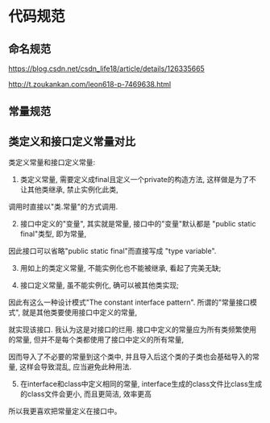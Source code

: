 # 代码规范

## 命名规范

https://blog.csdn.net/csdn_life18/article/details/126335665

http://t.zoukankan.com/leon618-p-7469638.html

## 常量规范

## 类定义和接口定义常量对比

类定义常量和接口定义常量:

1. 类定义常量, 需要定义成final且定义一个private的构造方法, 这样做是为了不让其他类继承, 禁止实例化此类,

调用时直接以"类.常量"的方式调用.

2. 接口中定义的"变量", 其实就是常量, 接口中的"变量"默认都是 "public static final"类型, 即为常量,

因此接口可以省略"public static final"而直接写成 "type variable".

3. 用如上的类定义常量, 不能实例化也不能被继承, 看起了完美无缺;

4. 接口定义常量, 虽不能实例化, 确可以被其他类实现;

因此有这么一种设计模式"The constant interface pattern". 所谓的"常量接口模式",  就是其他类要使用接口中定义的常量,

就实现该接口. 我认为这是对接口的烂用. 接口中定义的常量应为所有类频繁使用的常量, 但并不是每个类都使用了接口中定义的所有常量,

因而导入了不必要的常量到这个类中, 并且导入后这个类的子类也会基础导入的常量, 这样会导致混乱, 应当避免此种用法.

5. 在interface和class中定义相同的常量, interface生成的class文件比class生成的class文件会更小, 而且更简洁, 效率更高

所以我更喜欢把常量定义在接口中。





